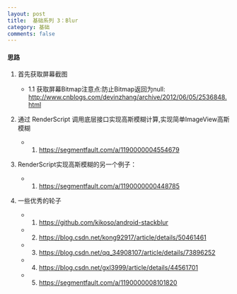 ```yaml
---
layout: post
title:  基础系列 3：Blur
category: 基础
comments: false
---
```

 
#### 思路

 1. 首先获取屏幕截图
 	* 1.1 获取屏幕Bitmap注意点:防止Bitmap返回为null:
 	<http://www.cnblogs.com/devinzhang/archive/2012/06/05/2536848.html> 
 
 1. 通过 RenderScript 调用底层接口实现高斯模糊计算,实现简单ImageView高斯模糊
	* 1. <https://segmentfault.com/a/1190000004554679>
 
 2. RenderScript实现高斯模糊的另一个例子：
    * 1. <https://segmentfault.com/a/1190000000448785>
 
 3. 一些优秀的轮子
 
	 * 1. <https://github.com/kikoso/android-stackblur>
	 * 2. <https://blog.csdn.net/kong92917/article/details/50461461>
	 * 3. <https://blog.csdn.net/qq_34908107/article/details/73896252>
	 * 4. <https://blog.csdn.net/gxl3999/article/details/44561701>
	 * 5. <https://segmentfault.com/a/1190000008101820>
 
 
 
 
 
 
 
 
 
 
 
 
 
 
 
 
 
 
 
 
 
 